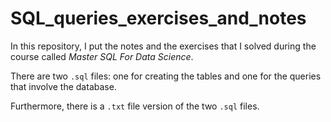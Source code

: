 # SQL_queries_exercises_and_notes
In this repository, I put the notes and the exercises that I solved during the course called *Master SQL For Data Science*.

There are two `.sql` files: one for creating the tables and one for the queries that involve the database.

Furthermore, there is a `.txt` file version of the two `.sql` files.


